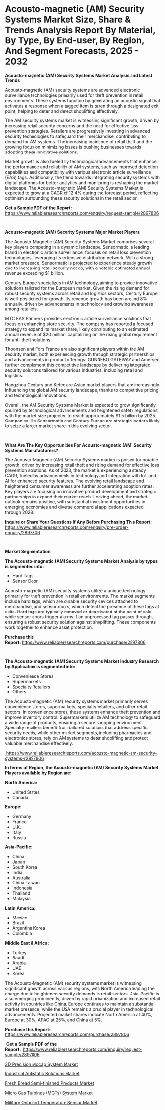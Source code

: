 <p><h1>Acousto-magnetic (AM) Security Systems Market Size, Share & Trends Analysis Report By Material, By Type, By End-user, By Region, And Segment Forecasts, 2025 - 2032</h1></p><p><strong>Acousto-magnetic (AM) Security Systems Market Analysis and Latest Trends</strong></p>
<p><p>Acousto-magnetic (AM) security systems are advanced electronic surveillance technologies primarily used for theft prevention in retail environments. These systems function by generating an acoustic signal that activates a response when a tagged item is taken through a designated exit point, helping to deter and detect shoplifting effectively. </p><p>The AM security systems market is witnessing significant growth, driven by increasing retail security concerns and the need for effective loss prevention strategies. Retailers are progressively investing in advanced security technologies to safeguard their merchandise, contributing to demand for AM systems. The increasing incidence of retail theft and the growing focus on minimizing losses is pushing businesses towards adopting these innovative solutions.</p><p>Market growth is also fueled by technological advancements that enhance the performance and reliability of AM systems, such as improved detection capabilities and compatibility with various electronic article surveillance (EAS) tags. Additionally, the trend towards integrating security systems with digital platforms for better analytics and monitoring is reshaping the market landscape. The Acousto-magnetic (AM) Security Systems Market is expected to grow at a CAGR of 12.4% during the forecast period, reflecting optimism surrounding these security solutions in the retail sector.</p></p>
<p><strong>Get a Sample PDF of the Report:&nbsp;</strong> <a href="https://www.reliableresearchreports.com/enquiry/request-sample/2897806?utm_campaign=33&utm_medium=2&utm_source=Github&utm_content=ia&utm_term=15032025&utm_id=acousto-magnetic-am-security-systems">https://www.reliableresearchreports.com/enquiry/request-sample/2897806</a></p>
<p>&nbsp;</p>
<p><strong>Acousto-magnetic (AM) Security Systems Major Market Players</strong></p>
<p><p>The Acousto-Magnetic (AM) Security Systems Market comprises several key players competing in a dynamic landscape. Sensormatic, a leading brand in electronic article surveillance, focuses on retail loss prevention technologies, leveraging its extensive distribution network. With a strong market presence, Sensormatic is projected to experience steady growth due to increasing retail security needs, with a notable estimated annual revenue exceeding $1 billion. </p><p>Century Europe specializes in AM technology, aiming to provide innovative solutions tailored for the European market. Given the rising demand for robust security systems across retail and logistics sectors, Century Europe is well-positioned for growth. Its revenue growth has been around 8% annually, driven by advancements in technology and growing awareness among retailers.</p><p>MTC EAS Partners provides electronic article surveillance solutions that focus on enhancing store security. The company has reported a focused strategy to expand its market share, likely contributing to an estimated annual revenue of $20 million, capitalizing on the rising global requirement for anti-theft solutions.</p><p>Thoonsen and Fors France are also significant players within the AM security market, both experiencing growth through strategic partnerships and advancements in product offerings. GUNNEBO GATEWAY and Amersec further complement this competitive landscape by delivering integrated security solutions tailored for various industries, including retail and logistics.</p><p>Hangzhou Century and Ketec are Asian market players that are increasingly influencing the global AM security landscape, thanks to competitive pricing and technological innovations.</p><p>Overall, the AM Security Systems Market is expected to grow significantly, spurred by technological advancements and heightened safety regulations, with the market size projected to reach approximately $1.5 billion by 2025. Companies like Sensormatic and Century Europe are strategic leaders likely to seize a larger market share in this evolving sector.</p></p>
<p>&nbsp;</p>
<p><strong>What Are The Key Opportunities For Acousto-magnetic (AM) Security Systems Manufacturers?</strong></p>
<p><p>The Acousto-Magnetic (AM) Security Systems market is poised for notable growth, driven by increasing retail theft and rising demand for effective loss prevention solutions. As of 2023, the market is experiencing a steady CAGR, fueled by advancements in technology and integration with IoT and AI for enhanced security features. The evolving retail landscape and heightened consumer awareness are further accelerating adoption rates. Key players are focusing on innovative product development and strategic partnerships to expand their market reach. Looking ahead, the market outlook remains positive, with substantial investment opportunities in emerging economies and diverse commercial applications expected through 2028.</p></p>
<p><strong>Inquire or Share Your Questions If Any Before Purchasing This Report:</strong> <a href="https://www.reliableresearchreports.com/enquiry/pre-order-enquiry/2897806?utm_campaign=33&utm_medium=2&utm_source=Github&utm_content=ia&utm_term=15032025&utm_id=acousto-magnetic-am-security-systems">https://www.reliableresearchreports.com/enquiry/pre-order-enquiry/2897806</a></p>
<p>&nbsp;</p>
<p><strong>Market Segmentation</strong></p>
<p><strong>The Acousto-magnetic (AM) Security Systems Market Analysis by types is segmented into:</strong></p>
<p><ul><li>Hard Tags</li><li>Sensor Door</li></ul></p>
<p><p>Acousto-magnetic (AM) security systems utilize a unique technology primarily for theft prevention in retail environments. The market segments include hard tags, which are durable security devices attached to merchandise, and sensor doors, which detect the presence of these tags at exits. Hard tags are typically removed or deactivated at the point of sale, while sensor doors trigger alarms if an unprocessed tag passes through, ensuring a robust security solution against shoplifting. These components work together to enhance asset protection.</p></p>
<p><strong>Purchase this Report:&nbsp;</strong><a href="https://www.reliableresearchreports.com/purchase/2897806?utm_campaign=33&utm_medium=2&utm_source=Github&utm_content=ia&utm_term=15032025&utm_id=acousto-magnetic-am-security-systems">https://www.reliableresearchreports.com/purchase/2897806</a></p>
<p>&nbsp;</p>
<p><strong>The Acousto-magnetic (AM) Security Systems Market Industry Research by Application is segmented into:</strong></p>
<p><ul><li>Convenience Stores</li><li>Supermarkets</li><li>Specialty Retailers</li><li>Others</li></ul></p>
<p><p>The Acousto-magnetic (AM) security systems market primarily serves convenience stores, supermarkets, specialty retailers, and other retail sectors. In convenience stores, these systems enhance theft prevention and improve inventory control. Supermarkets utilize AM technology to safeguard a wide range of products, ensuring a secure shopping environment. Specialty retailers benefit from tailored solutions that address specific security needs, while other market segments, including pharmacies and electronics stores, rely on AM systems to deter shoplifting and protect valuable merchandise effectively.</p></p>
<p><a href="https://www.reliableresearchreports.com/acousto-magnetic-am-security-systems-r2897806?utm_campaign=33&utm_medium=2&utm_source=Github&utm_content=ia&utm_term=15032025&utm_id=acousto-magnetic-am-security-systems">&nbsp;https://www.reliableresearchreports.com/acousto-magnetic-am-security-systems-r2897806</a></p>
<p><strong>In terms of Region, the Acousto-magnetic (AM) Security Systems Market Players available by Region are:</strong></p>
<p>
    <p> <strong> North America: </strong>
        <ul>
            <li>United States</li>
            <li>Canada</li>
        </ul>
        </p> 
    <p> <strong> Europe: </strong>
        <ul>
            <li>Germany</li>
            <li>France</li>
            <li>U.K.</li>
            <li>Italy</li>
            <li>Russia</li>
        </ul>
        </p> 
    <p> <strong> Asia-Pacific: </strong>
        <ul>
            <li>China</li>
            <li>Japan</li>
            <li>South Korea</li>
            <li>India</li>
            <li>Australia</li>
            <li>China Taiwan</li>
            <li>Indonesia</li>
            <li>Thailand</li>
            <li>Malaysia</li>
        </ul>
        </p> 
    <p> <strong> Latin America: </strong>
        <ul>
            <li>Mexico</li>
            <li>Brazil</li>
            <li>Argentina Korea</li>
            <li>Colombia</li>
        </ul>
        </p> 
    <p> <strong> Middle East & Africa: </strong>
        <ul>
            <li>Turkey</li>
            <li>Saudi</li>
            <li>Arabia</li>
            <li>UAE</li>
            <li>Korea</li>
        </ul>
    </p>
    </p>
<p><p>The Acousto-Magnetic (AM) security systems market is witnessing significant growth across various regions, with North America leading the charge due to heightened security demands in retail sectors. Asia-Pacific is also emerging prominently, driven by rapid urbanization and increased retail activity in countries like China. Europe continues to maintain a substantial market presence, while the USA remains a crucial player in technological advancements. Projected market shares indicate North America at 40%, Europe at 30%, APAC at 25%, and China at 5%.</p></p>
<p><strong>Purchase this Report: </strong><a href="https://www.reliableresearchreports.com/purchase/2897806?utm_campaign=33&utm_medium=2&utm_source=Github&utm_content=ia&utm_term=15032025&utm_id=acousto-magnetic-am-security-systems">https://www.reliableresearchreports.com/purchase/2897806</a></p>
<p>&nbsp;<strong>Get a Sample PDF of the Report:&nbsp;&nbsp;</strong><a href="https://www.reliableresearchreports.com/enquiry/request-sample/2897806?utm_campaign=33&utm_medium=2&utm_source=Github&utm_content=ia&utm_term=15032025&utm_id=acousto-magnetic-am-security-systems">https://www.reliableresearchreports.com/enquiry/request-sample/2897806</a></p>
<p><strong></strong></p>
<p><p><a href="https://github.com/hadshpinay/Market-Research-Report-List-1/blob/main/3d-precision-mocap-system-market.md?utm_campaign=33&utm_medium=2&utm_source=Github&utm_content=ia&utm_term=15032025&utm_id=acousto-magnetic-am-security-systems">3D Precision Mocap System Market</a></p><p><a href="https://github.com/danzopachllq/Market-Research-Report-List-1/blob/main/industrial-antistatic-solutions-market.md?utm_campaign=33&utm_medium=2&utm_source=Github&utm_content=ia&utm_term=15032025&utm_id=acousto-magnetic-am-security-systems">Industrial Antistatic Solutions Market</a></p><p><a href="https://github.com/catlowdarcys/Market-Research-Report-List-1/blob/main/fresh-bread-semi-finished-products-market.md?utm_campaign=33&utm_medium=2&utm_source=Github&utm_content=ia&utm_term=15032025&utm_id=acousto-magnetic-am-security-systems">Fresh Bread Semi-finished Products Market</a></p><p><a href="https://github.com/fendtdjunawo/Market-Research-Report-List-1/blob/main/micro-gas-turbines-mgts-system-market.md?utm_campaign=33&utm_medium=2&utm_source=Github&utm_content=ia&utm_term=15032025&utm_id=acousto-magnetic-am-security-systems">Micro Gas Turbines (MGTs) System Market</a></p><p><a href="https://github.com/ridchycarlas/Market-Research-Report-List-1/blob/main/military-onboard-temperature-sensor-market.md?utm_campaign=33&utm_medium=2&utm_source=Github&utm_content=ia&utm_term=15032025&utm_id=acousto-magnetic-am-security-systems">Military Onboard Temperature Sensor Market</a></p></p>